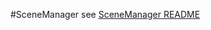 #SceneManager
see [SceneManager README](../code/unreal_projects/RobotProject/SceneManager/README.md)